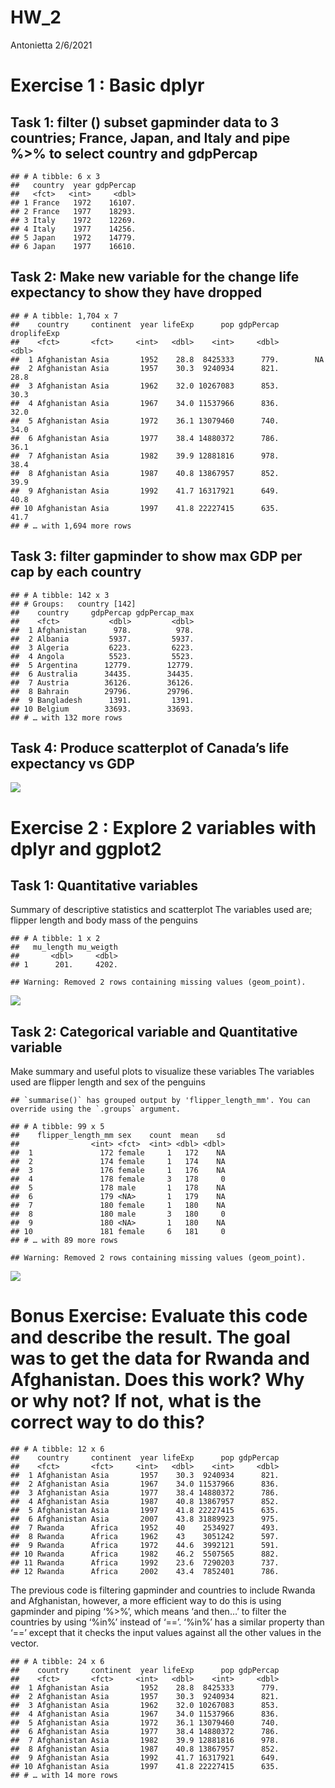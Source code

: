 HW\_2
================
Antonietta
2/6/2021

# Exercise 1 : Basic dplyr

## Task 1: filter () subset gapminder data to 3 countries; France, Japan, and Italy and pipe %\>% to select country and gdpPercap

    ## # A tibble: 6 x 3
    ##   country  year gdpPercap
    ##   <fct>   <int>     <dbl>
    ## 1 France   1972    16107.
    ## 2 France   1977    18293.
    ## 3 Italy    1972    12269.
    ## 4 Italy    1977    14256.
    ## 5 Japan    1972    14779.
    ## 6 Japan    1977    16610.

## Task 2: Make new variable for the change life expectancy to show they have dropped

    ## # A tibble: 1,704 x 7
    ##    country     continent  year lifeExp      pop gdpPercap droplifeExp
    ##    <fct>       <fct>     <int>   <dbl>    <int>     <dbl>       <dbl>
    ##  1 Afghanistan Asia       1952    28.8  8425333      779.        NA  
    ##  2 Afghanistan Asia       1957    30.3  9240934      821.        28.8
    ##  3 Afghanistan Asia       1962    32.0 10267083      853.        30.3
    ##  4 Afghanistan Asia       1967    34.0 11537966      836.        32.0
    ##  5 Afghanistan Asia       1972    36.1 13079460      740.        34.0
    ##  6 Afghanistan Asia       1977    38.4 14880372      786.        36.1
    ##  7 Afghanistan Asia       1982    39.9 12881816      978.        38.4
    ##  8 Afghanistan Asia       1987    40.8 13867957      852.        39.9
    ##  9 Afghanistan Asia       1992    41.7 16317921      649.        40.8
    ## 10 Afghanistan Asia       1997    41.8 22227415      635.        41.7
    ## # … with 1,694 more rows

## Task 3: filter gapminder to show max GDP per cap by each country

    ## # A tibble: 142 x 3
    ## # Groups:   country [142]
    ##    country     gdpPercap gdpPercap_max
    ##    <fct>           <dbl>         <dbl>
    ##  1 Afghanistan      978.          978.
    ##  2 Albania         5937.         5937.
    ##  3 Algeria         6223.         6223.
    ##  4 Angola          5523.         5523.
    ##  5 Argentina      12779.        12779.
    ##  6 Australia      34435.        34435.
    ##  7 Austria        36126.        36126.
    ##  8 Bahrain        29796.        29796.
    ##  9 Bangladesh      1391.         1391.
    ## 10 Belgium        33693.        33693.
    ## # … with 132 more rows

## Task 4: Produce scatterplot of Canada’s life expectancy vs GDP

![](HW_2_files/figure-gfm/scatterplot%20-1.png)<!-- -->

# Exercise 2 : Explore 2 variables with dplyr and ggplot2

## Task 1: Quantitative variables

Summary of descriptive statistics and scatterplot The variables used
are; flipper length and body mass of the penguins

    ## # A tibble: 1 x 2
    ##   mu_length mu_weigth
    ##       <dbl>     <dbl>
    ## 1      201.     4202.

    ## Warning: Removed 2 rows containing missing values (geom_point).

![](HW_2_files/figure-gfm/summary%20-1.png)<!-- -->

## Task 2: Categorical variable and Quantitative variable

Make summary and useful plots to visualize these variables The variables
used are flipper length and sex of the penguins

    ## `summarise()` has grouped output by 'flipper_length_mm'. You can override using the `.groups` argument.

    ## # A tibble: 99 x 5
    ##    flipper_length_mm sex    count  mean    sd
    ##                <int> <fct>  <int> <dbl> <dbl>
    ##  1               172 female     1   172    NA
    ##  2               174 female     1   174    NA
    ##  3               176 female     1   176    NA
    ##  4               178 female     3   178     0
    ##  5               178 male       1   178    NA
    ##  6               179 <NA>       1   179    NA
    ##  7               180 female     1   180    NA
    ##  8               180 male       3   180     0
    ##  9               180 <NA>       1   180    NA
    ## 10               181 female     6   181     0
    ## # … with 89 more rows

    ## Warning: Removed 2 rows containing missing values (geom_point).

![](HW_2_files/figure-gfm/summarise%20-1.png)<!-- -->

# Bonus Exercise: Evaluate this code and describe the result. The goal was to get the data for Rwanda and Afghanistan. Does this work? Why or why not? If not, what is the correct way to do this?

    ## # A tibble: 12 x 6
    ##    country     continent  year lifeExp      pop gdpPercap
    ##    <fct>       <fct>     <int>   <dbl>    <int>     <dbl>
    ##  1 Afghanistan Asia       1957    30.3  9240934      821.
    ##  2 Afghanistan Asia       1967    34.0 11537966      836.
    ##  3 Afghanistan Asia       1977    38.4 14880372      786.
    ##  4 Afghanistan Asia       1987    40.8 13867957      852.
    ##  5 Afghanistan Asia       1997    41.8 22227415      635.
    ##  6 Afghanistan Asia       2007    43.8 31889923      975.
    ##  7 Rwanda      Africa     1952    40    2534927      493.
    ##  8 Rwanda      Africa     1962    43    3051242      597.
    ##  9 Rwanda      Africa     1972    44.6  3992121      591.
    ## 10 Rwanda      Africa     1982    46.2  5507565      882.
    ## 11 Rwanda      Africa     1992    23.6  7290203      737.
    ## 12 Rwanda      Africa     2002    43.4  7852401      786.

The previous code is filtering gapminder and countries to include Rwanda
and Afghanistan, however, a more efficient way to do this is using
gapminder and piping ‘%\>%’, which means ‘and then…’ to filter the
countries by using ‘%in%’ instead of ‘==’. ‘%in%’ has a similar property
than ‘==’ except that it checks the input values against all the other
values in the vector.

    ## # A tibble: 24 x 6
    ##    country     continent  year lifeExp      pop gdpPercap
    ##    <fct>       <fct>     <int>   <dbl>    <int>     <dbl>
    ##  1 Afghanistan Asia       1952    28.8  8425333      779.
    ##  2 Afghanistan Asia       1957    30.3  9240934      821.
    ##  3 Afghanistan Asia       1962    32.0 10267083      853.
    ##  4 Afghanistan Asia       1967    34.0 11537966      836.
    ##  5 Afghanistan Asia       1972    36.1 13079460      740.
    ##  6 Afghanistan Asia       1977    38.4 14880372      786.
    ##  7 Afghanistan Asia       1982    39.9 12881816      978.
    ##  8 Afghanistan Asia       1987    40.8 13867957      852.
    ##  9 Afghanistan Asia       1992    41.7 16317921      649.
    ## 10 Afghanistan Asia       1997    41.8 22227415      635.
    ## # … with 14 more rows
